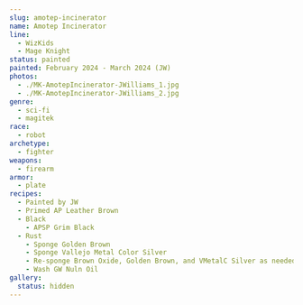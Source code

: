 ```yaml
---
slug: amotep-incinerator
name: Amotep Incinerator
line:
  - WizKids
  - Mage Knight
status: painted
painted: February 2024 - March 2024 (JW)
photos:
  - ./MK-AmotepIncinerator-JWilliams_1.jpg
  - ./MK-AmotepIncinerator-JWilliams_2.jpg
genre:
  - sci-fi
  - magitek
race:
  - robot
archetype:
  - fighter
weapons:
  - firearm
armor:
  - plate
recipes:
  - Painted by JW
  - Primed AP Leather Brown
  - Black
    - APSP Grim Black
  - Rust
    - Sponge Golden Brown
    - Sponge Vallejo Metal Color Silver
    - Re-sponge Brown Oxide, Golden Brown, and VMetalC Silver as needed
    - Wash GW Nuln Oil
gallery:
  status: hidden
---
```

